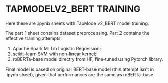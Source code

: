 # TAPMODELV2_BERT TRAINING

Here there are .ipynb sheets with TapModelv2_BERT model training. 

The part 1 sheet contains dataset preprocessing. Part 2 contains the effective training attempts:
1. Apache Spark MLLib Logistic Regression;
2. scikit-learn SVM with non-linear kernel;
3. roBERTa-base model directly from HF, fine-tuned using Pytorch library.

Final model is based on original BERT-base model (this attempt isn't in .ipynb sheet), given that performances are the same as roBERTa-base.

  
